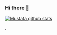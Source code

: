 ### Hi there 👋
[![Mustafa github stats](https://github-readme-stats.vercel.app/api?username=sampah92&count_private=true&show_icons=true&theme=chartreuse-dark)](https://github.com/sampah92)

<!--
**sampah92/sampah92** is a ✨ _special_ ✨ repository because its `README.md` (this file) appears on your GitHub profile.

Here are some ideas to get you started:

- 🔭 I’m currently working on ...
- 🌱 I’m currently learning ...
- 👯 I’m looking to collaborate on ...
- 🤔 I’m looking for help with ...
- 💬 Ask me about ...
- 📫 How to reach me: ...
- 😄 Pronouns: ...
- ⚡ Fun fact: ...
-->.
